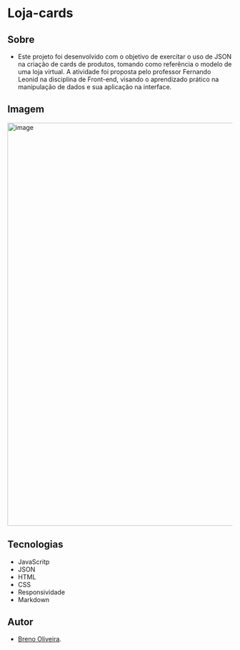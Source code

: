 
# Loja-cards
## Sobre
- Este projeto foi desenvolvido com o objetivo de exercitar o uso de JSON na criação de cards de produtos, tomando como referência o modelo de uma loja virtual. A atividade foi proposta pelo professor Fernando Leonid na disciplina de Front-end, visando o aprendizado prático na manipulação de dados e sua aplicação na interface.

## Imagem
<img width="1894" height="904" alt="image" src="https://github.com/user-attachments/assets/bfbe868e-7e28-4e94-bf70-471c6d3b508d" />

## Tecnologias
- JavaScritp
- JSON
- HTML
- CSS
- Responsividade
- Markdown
## Autor
- [Breno Oliveira](https://www.linkedin.com/in/breno-oliveira-assis-reis-203010351/).
